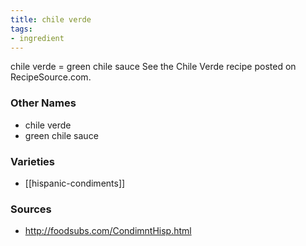 ```yaml
---
title: chile verde
tags:
- ingredient
---
```

chile verde = green chile sauce See the Chile Verde recipe posted on RecipeSource.com.

### Other Names

* chile verde
* green chile sauce

### Varieties

* [[hispanic-condiments]]

### Sources
* http://foodsubs.com/CondimntHisp.html
